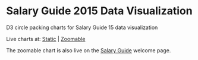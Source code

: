 <h1>Salary Guide 2015 Data Visualization</h1>
D3 circle packing charts for Salary Guide 15 data visualization 

Live charts at: <a href="http://tadavis2.h.media.illinois.edu/salaryViz/circles.html">Static</a> | <a href="http://tadavis2.h.media.illinois.edu/salaryViz/zoomable.html">Zoomable</a>

The zoomable chart is also live on the <a href="http://salaryguide.dailyillini.com">Salary Guide</a> welcome page.
